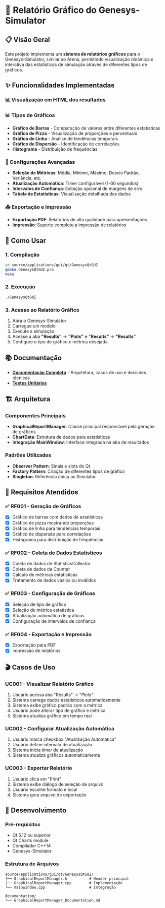 # 🎯 Relatório Gráfico do Genesys-Simulator

## 📋 Visão Geral

Este projeto implementa um **sistema de relatórios gráficos** para o Genesys-Simulator, similar ao Arena, permitindo visualização dinâmica e interativa das estatísticas de simulação através de diferentes tipos de gráficos.

## ✨ Funcionalidades Implementadas

### 📊 Visualização em HTML dos resultados

### 📊 Tipos de Gráficos
- **Gráfico de Barras** - Comparação de valores entre diferentes estatísticas
- **Gráfico de Pizza** - Visualização de proporções e percentuais
- **Gráfico de Linha** - Análise de tendências temporais
- **Gráfico de Dispersão** - Identificação de correlações
- **Histograma** - Distribuição de frequências

### 🔧 Configurações Avançadas
- **Seleção de Métricas**: Média, Mínimo, Máximo, Desvio Padrão, Variância, etc.
- **Atualização Automática**: Timer configurável (1-60 segundos)
- **Intervalos de Confiança**: Exibição opcional de margens de erro
- **Tabela de Estatísticas**: Visualização detalhada dos dados

### 📤 Exportação e Impressão
- **Exportação PDF**: Relatórios de alta qualidade para apresentações
- **Impressão**: Suporte completo a impressão de relatórios

## 🚀 Como Usar

### 1. Compilação
```bash
cd source/applications/gui/qt/GenesysQtGUI
qmake GenesysQtGUI.pro
make
```

### 2. Execução
```bash
./GenesysQtGUI
```

### 3. Acesso ao Relatório Gráfico
1. Abra o Genesys-Simulator
2. Carregue um modelo
3. Execute a simulação
4. Acesse a aba **"Results"** → **"Plots"** e **"Results"** → **"Results"** 
5. Configure o tipo de gráfico e métrica desejada

## 📚 Documentação

- **[Documentação Completa](documentation/GraphicalReportManager_Documentation.md)** - Arquitetura, casos de uso e decisões técnicas
- **[Testes Unitários](source/tests/)**

## 🏗️ Arquitetura

### Componentes Principais
- **GraphicalReportManager**: Classe principal responsável pela geração de gráficos
- **ChartData**: Estrutura de dados para estatísticas
- **Integração MainWindow**: Interface integrada na aba de resultados

### Padrões Utilizados
- **Observer Pattern**: Sinais e slots do Qt
- **Factory Pattern**: Criação de diferentes tipos de gráfico
- **Singleton**: Referência única ao Simulator

## 🎯 Requisitos Atendidos

### ✅ RF001 - Geração de Gráficos
- [x] Gráfico de barras com dados de estatísticas
- [x] Gráfico de pizza mostrando proporções
- [x] Gráfico de linha para tendências temporais
- [x] Gráfico de dispersão para correlações
- [x] Histograma para distribuição de frequências

### ✅ RF002 - Coleta de Dados Estatísticos
- [x] Coleta de dados de StatisticsCollector
- [x] Coleta de dados de Counter
- [x] Cálculo de métricas estatísticas
- [x] Tratamento de dados vazios ou inválidos

### ✅ RF003 - Configuração de Gráficos
- [x] Seleção de tipo de gráfico
- [x] Seleção de métrica estatística
- [x] Atualização automática de gráficos
- [x] Configuração de intervalos de confiança

### ✅ RF004 - Exportação e Impressão
- [x] Exportação para PDF
- [x] Impressão de relatórios

## 🎬 Casos de Uso

### UC001 - Visualizar Relatório Gráfico
1. Usuário acessa aba "Results" → "Plots"
2. Sistema carrega dados estatísticos automaticamente
3. Sistema exibe gráfico padrão com a métrica
4. Usuário pode alterar tipo de gráfico e métrica
5. Sistema atualiza gráfico em tempo real

### UC002 - Configurar Atualização Automática
1. Usuário marca checkbox "Atualização Automática"
2. Usuário define intervalo de atualização
3. Sistema inicia timer de atualização
4. Sistema atualiza gráficos automaticamente

### UC003 - Exportar Relatório
1. Usuário clica em "Print"
2. Sistema exibe diálogo de seleção de arquivo
3. Usuário escolhe formato e local
4. Sistema gera arquivo de exportação

## 🔧 Desenvolvimento

### Pré-requisitos
- Qt 5.12 ou superior
- Qt Charts module
- Compilador C++14
- Genesys-Simulator

### Estrutura de Arquivos
```
source/applications/gui/qt/GenesysQtGUI/
├── GraphicalReportManager.h          # Header principal
├── GraphicalReportManager.cpp        # Implementação
└── mainwindow.cpp                    # Integração

documentation/
└── GraphicalReportManager_Documentation.md
```